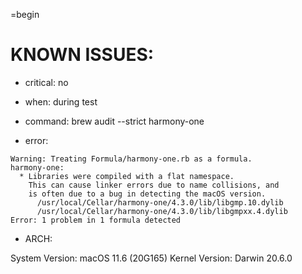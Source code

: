 =begin

# KNOWN ISSUES:
- critical: no
- when: during test

- command: 
brew audit --strict harmony-one 

- error:
```
Warning: Treating Formula/harmony-one.rb as a formula.
harmony-one:
  * Libraries were compiled with a flat namespace.
    This can cause linker errors due to name collisions, and
    is often due to a bug in detecting the macOS version.
      /usr/local/Cellar/harmony-one/4.3.0/lib/libgmp.10.dylib
      /usr/local/Cellar/harmony-one/4.3.0/lib/libgmpxx.4.dylib
Error: 1 problem in 1 formula detected
```

- ARCH:

System Version: macOS 11.6 (20G165)
Kernel Version: Darwin 20.6.0

